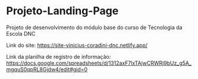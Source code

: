 # Projeto-Landing-Page
Projeto de desenvolvimento do módulo base do curso de Tecnologia da Escola DNC

Link do site: https://site-vinicius-coradini-dnc.netlify.app/

Link da planilha de registro de informação: https://docs.google.com/spreadsheets/d/1312axF7lxTAjwCRWRj9bUz_g5A_mgquS0qpRL8Gjdw4/edit#gid=0

